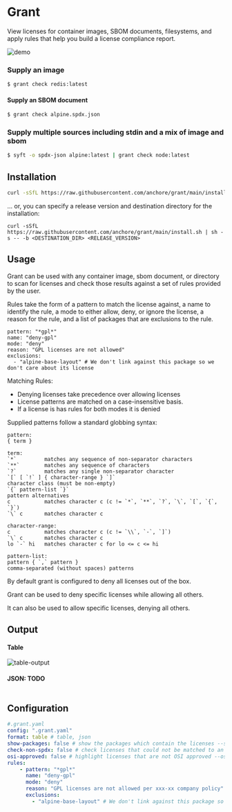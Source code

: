 # Grant

View licenses for container images, SBOM documents, filesystems, and apply rules that help you build a license
compliance report.

![demo](https://github.com/anchore/grant/assets/32073428/981be7c0-582f-4966-a1e9-31e770aba9eb)

### Supply an image
```bash
$ grant check redis:latest
```

#### Supply an SBOM document
```bash
$ grant check alpine.spdx.json
```

### Supply multiple sources including stdin and a mix of image and sbom
```bash
$ syft -o spdx-json alpine:latest | grant check node:latest
```


## Installation
```bash
curl -sSfL https://raw.githubusercontent.com/anchore/grant/main/install.sh | sh -s -- -b /usr/local/bin
```

... or, you can specify a release version and destination directory for the installation:

```
curl -sSfL https://raw.githubusercontent.com/anchore/grant/main/install.sh | sh -s -- -b <DESTINATION_DIR> <RELEASE_VERSION>
```

## Usage

Grant can be used with any container image, sbom document, or directory to scan for licenses and check those results
against a set of rules provided by the user.

Rules take the form of a pattern to match the license against, a name to identify the rule, a mode to either allow,
deny, or ignore the license,
a reason for the rule, and a list of packages that are exclusions to the rule.
```
pattern: "*gpl*"
name: "deny-gpl"
mode: "deny"
reason: "GPL licenses are not allowed"
exclusions:
  - "alpine-base-layout" # We don't link against this package so we don't care about its license
```

Matching Rules:
- Denying licenses take precedence over allowing licenses
- License patterns are matched on a case-insensitive basis.
- If a license is has rules for both modes it is denied

Supplied patterns follow a standard globbing syntax:
```
pattern:
{ term }

term:
`*`         matches any sequence of non-separator characters
`**`        matches any sequence of characters
`?`         matches any single non-separator character
`[` [ `!` ] { character-range } `]`
character class (must be non-empty)
`{` pattern-list `}`
pattern alternatives
c           matches character c (c != `*`, `**`, `?`, `\`, `[`, `{`, `}`)
`\` c       matches character c

character-range:
c           matches character c (c != `\\`, `-`, `]`)
`\` c       matches character c
lo `-` hi   matches character c for lo <= c <= hi

pattern-list:
pattern { `,` pattern }
comma-separated (without spaces) patterns
```

By default grant is configured to deny all licenses out of the box.

Grant can be used to deny specific licenses while allowing all others.

It can also be used to allow specific licenses, denying all others.

## Output
#### Table
![table-output](https://github.com/anchore/grant/assets/32073428/59a516de-3acd-4f4a-8861-4e90eae09866)

#### JSON: TODO
```
```

## Configuration
```yaml
#.grant.yaml
config: ".grant.yaml"
format: table # table, json
show-packages: false # show the packages which contain the licenses --show-packages
check-non-spdx: false # check licenses that could not be matched to an SPDX identifier --check-non-spdx
osi-approved: false # highlight licenses that are not OSI approved --osi-approved
rules: 
    - pattern: "*gpl*"
      name: "deny-gpl"
      mode: "deny"
      reason: "GPL licenses are not allowed per xxx-xx company policy"
      exclusions:
        - "alpine-base-layout" # We don't link against this package so we don't care about its license
```
